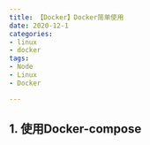 ```yaml
---
title: 【Docker】Docker简单使用
date: 2020-12-1
categories: 
- linux
- docker
tags: 
- Node
- Linux
- Docker

---
```


## 1. 使用Docker-compose

